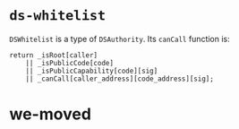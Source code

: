 `ds-whitelist`
===

`DSWhitelist` is a type of `DSAuthority`. Its `canCall` function is:

    return _isRoot[caller]
        || _isPublicCode[code]
        || _isPublicCapability[code][sig]
        || _canCall[caller_address][code_address][sig];
# we-moved
